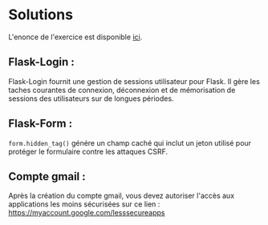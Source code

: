 # Solutions

L'enonce de l'exercice est disponible [ici](./enonce.md).


## Flask-Login :
Flask-Login fournit une gestion de sessions utilisateur pour Flask. Il gère les taches courantes de connexion, déconnexion et de mémorisation de sessions des utilisateurs sur de longues périodes.

## Flask-Form :
`form.hidden_tag()` génére un champ caché qui inclut un jeton utilisé pour protéger le formulaire contre les attaques CSRF.

## Compte gmail :

Après la création du compte gmail, vous devez autoriser l'accès aux applications les moins sécurisées sur ce lien :
https://myaccount.google.com/lesssecureapps
